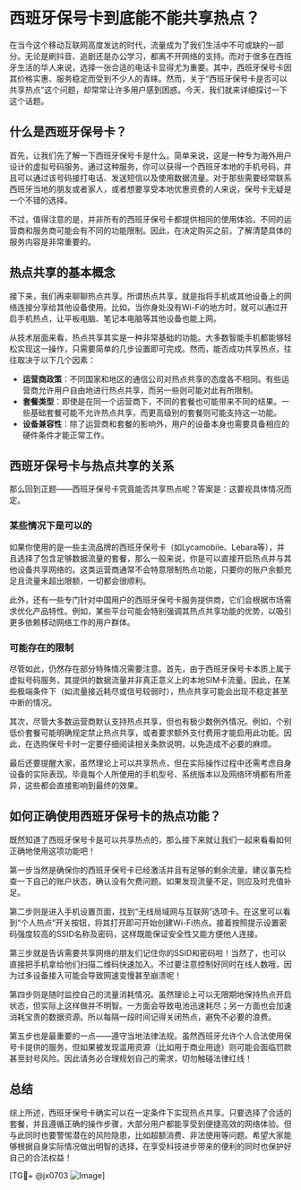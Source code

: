# 西班牙保号卡到底能不能共享热点？

在当今这个移动互联网高度发达的时代，流量成为了我们生活中不可或缺的一部分。无论是刷抖音、追剧还是办公学习，都离不开网络的支持。而对于很多在西班牙生活的华人来说，选择一张合适的电话卡显得尤为重要。其中，西班牙保号卡因其价格实惠、服务稳定而受到不少人的青睐。然而，关于“西班牙保号卡是否可以共享热点”这个问题，却常常让许多用户感到困惑。今天，我们就来详细探讨一下这个话题。

## 什么是西班牙保号卡？

首先，让我们先了解一下西班牙保号卡是什么。简单来说，这是一种专为海外用户设计的虚拟号码服务。通过这种服务，你可以获得一个西班牙本地的手机号码，并且可以通过该号码接打电话、发送短信以及使用数据流量。对于那些需要经常联系西班牙当地的朋友或者家人，或者想要享受本地优惠资费的人来说，保号卡无疑是一个不错的选择。

不过，值得注意的是，并非所有的西班牙保号卡都提供相同的使用体验。不同的运营商和服务商可能会有不同的功能限制。因此，在决定购买之前，了解清楚具体的服务内容是非常重要的。

## 热点共享的基本概念

接下来，我们再来聊聊热点共享。所谓热点共享，就是指将手机或其他设备上的网络连接分享给其他设备使用。比如，当你身处没有Wi-Fi的地方时，就可以通过开启手机热点，让平板电脑、笔记本电脑等其他设备也能上网。

从技术层面来看，热点共享其实是一种非常基础的功能。大多数智能手机都能够轻松实现这一操作，只需要简单的几步设置即可完成。然而，能否成功共享热点，往往取决于以下几个因素：

- **运营商政策**：不同国家和地区的通信公司对热点共享的态度各不相同。有些运营商允许用户自由地进行热点共享，而另一些则可能对此有所限制。
- **套餐类型**：即使是在同一个运营商下，不同的套餐也可能带来不同的结果。一些基础套餐可能不允许热点共享，而更高级别的套餐则可能支持这一功能。
- **设备兼容性**：除了运营商和套餐的影响外，用户的设备本身也需要具备相应的硬件条件才能正常工作。

## 西班牙保号卡与热点共享的关系

那么回到正题——西班牙保号卡究竟能否共享热点呢？答案是：这要视具体情况而定。

### 某些情况下是可以的

如果你使用的是一些主流品牌的西班牙保号卡（如Lycamobile、Lebara等），并且选择了包含足够数据流量的套餐，那么一般来说，你是可以直接开启热点并与其他设备共享网络的。这类运营商通常不会特意限制热点功能，只要你的账户余额充足且流量未超出限额，一切都会很顺利。

此外，还有一些专门针对中国用户的西班牙保号卡服务提供商，它们会根据市场需求优化产品特性。例如，某些平台可能会特别强调其热点共享功能的优势，以吸引更多依赖移动网络工作的用户群体。

### 可能存在的限制

尽管如此，仍然存在部分特殊情况需要注意。首先，由于西班牙保号卡本质上属于虚拟号码服务，其提供的数据流量并非真正意义上的本地SIM卡流量。因此，在某些极端条件下（如流量接近耗尽或信号较弱时），热点共享可能会出现不稳定甚至中断的情况。

其次，尽管大多数运营商默认支持热点共享，但也有极少数例外情况。例如，个别低价套餐可能明确规定禁止热点共享，或者要求额外支付费用才能启用此功能。因此，在选购保号卡时一定要仔细阅读相关条款说明，以免造成不必要的麻烦。

最后还要提醒大家，虽然理论上可以共享热点，但在实际操作过程中还需考虑自身设备的实际表现。毕竟每个人所使用的手机型号、系统版本以及网络环境都有所差异，这些都会直接影响到最终的效果。

## 如何正确使用西班牙保号卡的热点功能？

既然知道了西班牙保号卡是可以共享热点的，那么接下来就让我们一起来看看如何正确地使用这项功能吧！

第一步当然是确保你的西班牙保号卡已经激活并且有足够的剩余流量。建议事先检查一下自己的账户状态，确认没有欠费问题。如果发现流量不足，则应及时充值补足。

第二步则是进入手机设置页面，找到“无线局域网与互联网”选项卡。在这里可以看到“个人热点”开关按钮，将其打开即可开始创建Wi-Fi热点。接着按照提示设置密码强度较高的SSID名称及密码，这样既能保证安全性又能方便他人连接。

第三步就是告诉需要共享网络的朋友们记住你的SSID和密码啦！当然了，也可以直接把手机拿给他们扫描二维码快速加入。不过要注意控制好同时在线人数哦，因为过多设备接入可能会导致网速变慢甚至崩溃呢！

第四步则是随时监控自己的流量消耗情况。虽然理论上可以无限期地保持热点开启状态，但实际上这样做并不明智。一方面会导致电池迅速耗尽；另一方面也会加速消耗宝贵的数据资源。所以每隔一段时间记得关闭热点，避免不必要的浪费。

第五步也是最重要的一点——遵守当地法律法规。虽然西班牙允许个人合法使用保号卡提供的服务，但如果被发现滥用资源（比如用于商业用途）则可能会面临罚款甚至封号风险。因此请务必合理规划自己的需求，切勿触碰法律红线！

## 总结

综上所述，西班牙保号卡确实可以在一定条件下实现热点共享。只要选择了合适的套餐，并且遵循正确的操作步骤，大部分用户都能享受到便捷高效的网络体验。但与此同时也要警惕潜在的风险隐患，比如超额消费、非法使用等问题。希望大家能够根据自身实际情况做出明智的选择，在享受科技进步带来的便利的同时也保护好自己的合法权益！

[TG💪+ @jx0703 ![Image](https://github.com/user-attachments/assets/dbca1d08-cadb-493c-b0ec-ad6f7a83f270)]